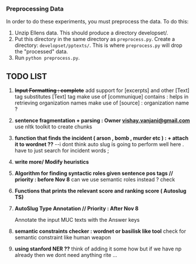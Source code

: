 ### Preprocessing Data

In order to do these experiments, you must preprocess the data. To do this:

1. Unzip Ellens data. This should produce a directory developset/.
2. Put this directory in the same directory as `preprocess.py`. Create a directory: `developset/pptexts/`. This is where `preprocess.py` will drop the "processed" data.
3. Run `python preprocess.py`.

## TODO LIST

1. ~~**Input Formatting : complete**~~ add support for [excerpts] and other [Text] tag substitutes
[Text] tag 
make use of [communique] contains : helps in retrieving organization names 
make use of [source] : organization name ? 


2. **sentence fragmentation + parsing : Owner <vishay.vanjani@gmail.com>** use nltk toolkit to create chunks    


3. **function that finds the incident ( arson , bomb , murder etc ) : + attach it to wordnet ??** --i dont think auto slug is going to perform well here . have to just search for incident words ; 

4. **write more/ Modify  heuristics**

5. **Algorithm for finding syntactic roles given sentence pos tags   // priority : before Nov 8** can we use semantic roles instead ? check 

6. **Functions that prints the relevant score and ranking score ( Autoslug TS)**

7. **AutoSlug Type Annotation  // Priority : After Nov 8**

	Annotate the input MUC texts with the Answer keys 

8. **semantic constraints checker : wordnet or basilisk like tool** check for semantic constraint like human weapon 

9. **using stanford NER ??** think of adding it some how but if we have np already then we dont need anything rite ... 


